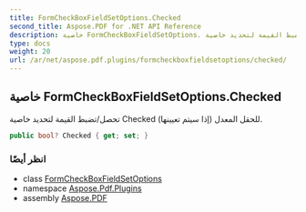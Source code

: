 ```yaml
---
title: FormCheckBoxFieldSetOptions.Checked
second_title: Aspose.PDF for .NET API Reference
description: خاصية FormCheckBoxFieldSetOptions. تحصل/تضبط القيمة لتحديد خاصية Checked للحقل المعدل إذا سيتم تعيينها
type: docs
weight: 20
url: /ar/net/aspose.pdf.plugins/formcheckboxfieldsetoptions/checked/
---
```

## خاصية FormCheckBoxFieldSetOptions.Checked

تحصل/تضبط القيمة لتحديد خاصية Checked للحقل المعدل (إذا سيتم تعيينها).

```csharp
public bool? Checked { get; set; }
```

### انظر أيضًا

* class [FormCheckBoxFieldSetOptions](../)
* namespace [Aspose.Pdf.Plugins](../../../aspose.pdf.plugins/)
* assembly [Aspose.PDF](../../../)
